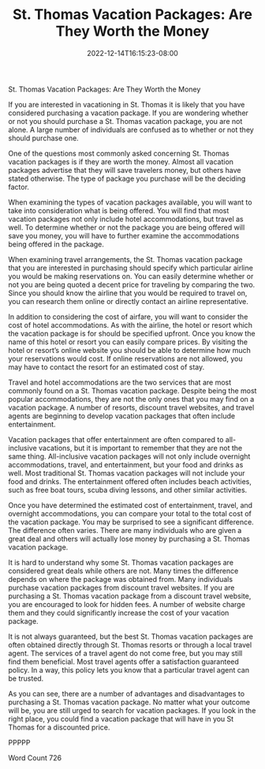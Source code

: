 ﻿---
title: "St. Thomas Vacation Packages:  Are They Worth the Money"
date: 2022-12-14T16:15:23-08:00
description: "St. Thomas Vacations Tips for Web Success"
featured_image: "/images/St. Thomas Vacations.jpg"
tags: ["St. Thomas Vacations"]
---

St. Thomas Vacation Packages:  Are They Worth the Money

If you are interested in vacationing in St. Thomas it is likely that you have considered purchasing a vacation package.  If you are wondering whether or not you should purchase a St. Thomas vacation package, you are not alone.  A large number of individuals are confused as to whether or not they should purchase one.

One of the questions most commonly asked concerning St. Thomas vacation packages is if they are worth the money.  Almost all vacation packages advertise that they will save travelers money, but others have stated otherwise. The type of package you purchase will be the deciding factor. 

When examining the types of vacation packages available, you will want to take into consideration what is being offered.  You will find that most vacation packages not only include hotel accommodations, but travel as well. To determine whether or not the package you are being offered will save you money, you will have to further examine the accommodations being offered in the package.

When examining travel arrangements, the St. Thomas vacation package that you are interested in purchasing should specify which particular airline you would be making reservations on.  You can easily determine whether or not you are being quoted a decent price for traveling by comparing the two. Since you should know the airline that you would be required to travel on, you can research them online or directly contact an airline representative. 

In addition to considering the cost of airfare, you will want to consider the cost of hotel accommodations.  As with the airline, the hotel or resort which the vacation package is for should be specified upfront. Once you know the name of this hotel or resort you can easily compare prices. By visiting the hotel or resort’s online website you should be able to determine how much your reservations would cost.  If online reservations are not allowed, you may have to contact the resort for an estimated cost of stay. 

Travel and hotel accommodations are the two services that are most commonly found on a St. Thomas vacation package.  Despite being the most popular accommodations, they are not the only ones that you may find on a vacation package.  A number of resorts, discount travel websites, and travel agents are beginning to develop vacation packages that often include entertainment. 

Vacation packages that offer entertainment are often compared to all-inclusive vacations, but it is important to remember that they are not the same thing.  All-inclusive vacation packages will not only include overnight accommodations, travel, and entertainment, but your food and drinks as well. Most traditional St. Thomas vacation packages will not include your food and drinks.  The entertainment offered often includes beach activities, such as free boat tours, scuba diving lessons, and other similar activities.  

Once you have determined the estimated cost of entertainment, travel, and overnight accommodations, you can compare your total to the total cost of the vacation package. You may be surprised to see a significant difference.  The difference often varies. There are many individuals who are given a great deal and others will actually lose money by purchasing a St. Thomas vacation package.  

It is hard to understand why some St. Thomas vacation packages are considered great deals while others are not. Many times the difference depends on where the package was obtained from.  Many individuals purchase vacation packages from discount travel websites.  If you are purchasing a St. Thomas vacation package from a discount travel website, you are encouraged to look for hidden fees.  A number of website charge them and they could significantly increase the cost of your vacation package. 

It is not always guaranteed, but the best St. Thomas vacation packages are often obtained directly through St. Thomas resorts or through a local travel agent. The services of a travel agent do not come free, but you may still find them beneficial.  Most travel agents offer a satisfaction guaranteed policy.  In a way, this policy lets you know that a particular travel agent can be trusted.  

As you can see, there are a number of advantages and disadvantages to purchasing a St. Thomas vacation package.  No matter what your outcome will be, you are still urged to search for vacation packages.  If you look in the right place, you could find a vacation package that will have in you St Thomas for a discounted price.  

PPPPP

Word Count 726

